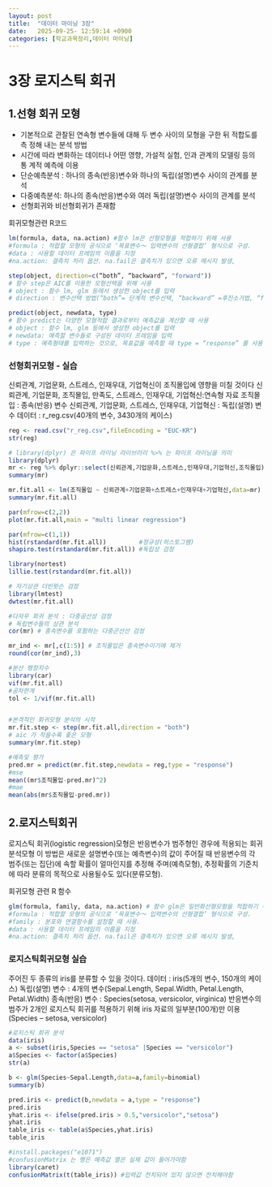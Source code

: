 ```yaml
---
layout: post
title:  "데이터 마이닝 3장"
date:   2025-09-25- 12:59:14 +0900
categories: [학교과목정리,데이터 마이닝]
---
```


# 3장 로지스틱 회귀

## 1.선형 회귀 모형
- 기본적으로 관찰된 연속형 변수들에 대해 두 변수 사이의 모형을 구한 뒤 적합도를 측
정해 내는 분석 방법
- 시간에 따라 변화하는 데이터나 어떤 영향, 가설적 실험, 인과 관계의 모델링 등의 통
계적 예측에 이용
- 단순예측분석 : 하나의 종속(반응)변수와 하나의 독립(설명)변수 사이의 관계를 분석
- 다중예측분석: 하나의 종속(반응)변수와 여러 독립(설명)변수 사이의 관계를 분석
- 선형회귀와 비선형회귀가 존재함

회귀모형관련 R코드
``` R
lm(formula, data, na.action) #함수 lm은 선형모형을 적합하기 위해 사용
#formula : 적합할 모형의 공식으로 ‘목표변수〜 입력변수의 선형결합’ 형식으로 구성. 
#data : 사용할 데이터 프레임의 이름을 지정
#na.action: 결측치 처리 옵션. na.fail은 결측치가 있으면 오류 메시지 발생, 

step(object, direction=c(“both”, “backward”, "forward"))
# 함수 step은 AIC를 이용한 모형선택을 위해 사용
# object : 함수 lm, glm 등에서 생성한 object를 입력
# direction : 변수선택 방법(“both”= 단계적 변수선택, “backward” =후진소거법, “forward”=전진선택법)을 지정함

predict(object, newdata, type)
# 함수 predict는 다양한 모형적합 결과로부터 예측값을 계산할 때 사용
# object : 함수 lm, glm 등에서 생성한 object를 입력
# newdata: 예측할 변수들로 구성된 데이터 프레임을 입력
# type : 예측형태를 입력하는 것으로, 목표값을 예측할 때 type = “response” 를 사용
```

### 선형회귀모형 - 실습
신뢰관계, 기업문화, 스트레스, 인재우대, 기업혁신이 조직몰입에 영향을 미칠 것이다
신뢰관계, 기업문화, 조직몰입, 만족도, 스트레스, 인재우대, 기업혁신:연속형 자료
조직몰입 : 종속(반응) 변수
신뢰관계, 기업문화, 스트레스, 인재우대, 기업혁신 : 독립(설명) 변수
데이터 : r_reg.csv(40개의 변수, 3430개의 케이스)

```R
reg <- read.csv("r_reg.csv",fileEncoding = "EUC-KR")
str(reg)

# library(dplyr) 은 파이프 라이닝 라이브러리 %>% 는 파이프 라이닝을 의미
library(dplyr)
mr <- reg %>% dplyr::select(신뢰관계,기업문화,스트레스,인재우대,기업혁신,조직몰입)
summary(mr)

mr.fit.all <- lm(조직몰입 ~ 신뢰관계+기업문화+스트레스+인재우대+기업혁신,data=mr)
summary(mr.fit.all)

par(mfrow=c(2,2))
plot(mr.fit.all,main = "multi linear regression")

par(mfrow=c(1,1))
hist(rstandard(mr.fit.all))         #정규성(히스토그램)
shapiro.test(rstandard(mr.fit.all)) #독립성 검정

library(nortest)
lillie.test(rstandard(mr.fit.all))

# 자기상관 더빈왓슨 검정
library(lmtest)
dwtest(mr.fit.all)

#다자우 회귀 분석 : 다중공선성 검정
# 독립변수들의 상관 분석
cor(mr) # 종속변수를 포함하는 다중곤선선 검정

mr_ind <- mr[,c(1:5)] # 조직몰입은 종속변수이기에 제거
round(cor(mr_ind),3)

#분산 팽창지수
library(car)
vif(mr.fit.all)
#공차한계
tol <- 1/vif(mr.fit.all)


#본격적인 회귀모형 분석의 시작
mr.fit.step <- step(mr.fit.all,direction = "both")
# aic 가 작을수록 좋은 모형
summary(mr.fit.step)

#예측및 평가
pred.mr = predict(mr.fit.step,newdata = reg,type = "response")
#mse
mean((mr$조직몰입-pred.mr)^2)
#mae
mean(abs(mr$조직몰입-pred.mr))
```

## 2.로지스틱회귀

로지스틱 회귀(logistic regression)모형은 반응변수가 범주형인 경우에 적용되는 회귀분석모형
이 방법은 새로운 설명변수(또는 예측변수)의 값이 주어질 때 반응변수의 각 범주(또는 집단)에 속할 확률이 얼마인지를 추정해 주며(예측모형), 추정확률의 기준치에 따라 분류의 목적으로 사용될수도 있다(분류모형).

회귀모형 관련 R 함수
``` R
glm(formula, family, data, na.action) # 함수 glm은 일반화선형모형을 적합하기 위해 사용
#formula : 적합할 모형의 공식으로 ‘목표변수〜 입력변수의 선형결합’ 형식으로 구성. 
#family : 분포와 연결함수를 설정할 때 사용.
#data : 사용할 데이터 프레임의 이름을 지정
#na.action: 결측치 처리 옵션. na.fail은 결측치가 있으면 오류 메시지 발생, 
```

### 로지스틱회귀모형 실습

주어진 두 종류의 iris를 분류할 수 있을 것이다.
데이터 : iris(5개의 변수, 150개의 케이스)
독립(설명) 변수 : 4개의 변수(Sepal.Length, Sepal.Width, Petal.Length, Petal.Width)
종속(반응) 변수 : Species(setosa, versicolor, virginica)
반응변수의 범주가 2개인 로지스틱 회귀를 적용하기 위해 iris 자료의 일부분(100개)만 이용(Species – setosa, versicolor)

``` R
#로지스틱 회귀 분석
data(iris)
a <- subset(iris,Species == "setosa" |Species == "versicolor")
a$Species <- factor(a$Species)
str(a)

b <- glm(Species~Sepal.Length,data=a,family=binomial)
summary(b)

pred.iris <- predict(b,newdata = a,type = "response")
pred.iris
yhat.iris <- ifelse(pred.iris > 0.5,"versicolor","setosa")
yhat.iris
table_iris <- table(a$Species,yhat.iris)
table_iris

#install.packages("e1071")
#confusionMatrix 는 행은 예측값 열은 실제 값이 들어가야함
library(caret)
confusionMatrix(t(table_iris)) #입력값 전치되어 있지 않으면 전치해야함
```